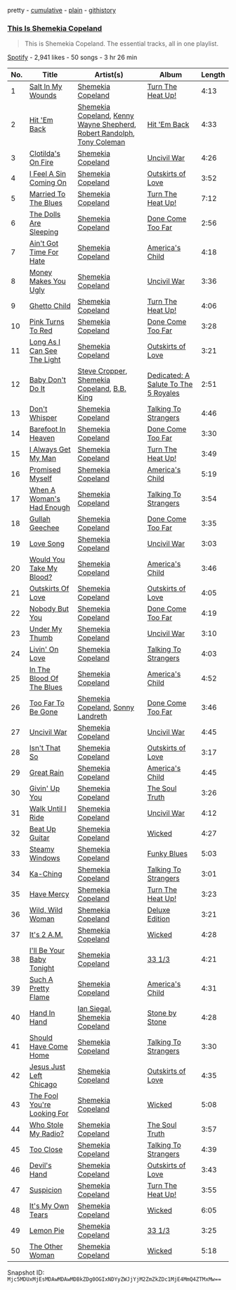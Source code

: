 pretty - [cumulative](/playlists/cumulative/37i9dQZF1DZ06evO2I5NIp.md) - [plain](/playlists/plain/37i9dQZF1DZ06evO2I5NIp) - [githistory](https://github.githistory.xyz/mackorone/spotify-playlist-archive/blob/main/playlists/plain/37i9dQZF1DZ06evO2I5NIp)

### [This Is Shemekia Copeland](https://open.spotify.com/playlist/37i9dQZF1DZ06evO2I5NIp)

> This is Shemekia Copeland\. The essential tracks, all in one playlist.

[Spotify](https://open.spotify.com/user/spotify) - 2,941 likes - 50 songs - 3 hr 26 min

| No. | Title | Artist(s) | Album | Length |
|---|---|---|---|---|
| 1 | [Salt In My Wounds](https://open.spotify.com/track/5XtVpa3LiJHfnTxRzbfU74) | [Shemekia Copeland](https://open.spotify.com/artist/4CNjyWtO59j6Ih6S0n73ee) | [Turn The Heat Up!](https://open.spotify.com/album/3OluM5Un09XiWdyrjwtAOX) | 4:13 |
| 2 | [Hit 'Em Back](https://open.spotify.com/track/7vneiArcRtUop1FpF88CFd) | [Shemekia Copeland](https://open.spotify.com/artist/4CNjyWtO59j6Ih6S0n73ee), [Kenny Wayne Shepherd](https://open.spotify.com/artist/1riHqX633Kup3mJAw8WR8p), [Robert Randolph](https://open.spotify.com/artist/0u7gssqdwWaO1aMaSuvXtx), [Tony Coleman](https://open.spotify.com/artist/0QIxudHuVjcWwPZwHXC4l8) | [Hit 'Em Back](https://open.spotify.com/album/1kN8MM4zOwjHKzFw6epZuX) | 4:33 |
| 3 | [Clotilda's On Fire](https://open.spotify.com/track/0G42OWO7nynxXHht2X9mEU) | [Shemekia Copeland](https://open.spotify.com/artist/4CNjyWtO59j6Ih6S0n73ee) | [Uncivil War](https://open.spotify.com/album/5nzja6pp2VI6ywfosAhcBM) | 4:26 |
| 4 | [I Feel A Sin Coming On](https://open.spotify.com/track/0PuUP76HkRAdUrwKX1uUXd) | [Shemekia Copeland](https://open.spotify.com/artist/4CNjyWtO59j6Ih6S0n73ee) | [Outskirts of Love](https://open.spotify.com/album/2Bl6FKUOQbzuFfvR1qfT9e) | 3:52 |
| 5 | [Married To The Blues](https://open.spotify.com/track/1wZpmkvPVQXdBLc6MnIpJi) | [Shemekia Copeland](https://open.spotify.com/artist/4CNjyWtO59j6Ih6S0n73ee) | [Turn The Heat Up!](https://open.spotify.com/album/3OluM5Un09XiWdyrjwtAOX) | 7:12 |
| 6 | [The Dolls Are Sleeping](https://open.spotify.com/track/5lo6zHSfRT9ECm1K9Fh7Ho) | [Shemekia Copeland](https://open.spotify.com/artist/4CNjyWtO59j6Ih6S0n73ee) | [Done Come Too Far](https://open.spotify.com/album/3509A3ATMDnr5hYBji4RcV) | 2:56 |
| 7 | [Ain't Got Time For Hate](https://open.spotify.com/track/6JQEfDsrQap0VFFjP9cKYr) | [Shemekia Copeland](https://open.spotify.com/artist/4CNjyWtO59j6Ih6S0n73ee) | [America's Child](https://open.spotify.com/album/2y7iP4KqdPV7sHGtWzbKj8) | 4:18 |
| 8 | [Money Makes You Ugly](https://open.spotify.com/track/5niqr1DK4xpCGGcGH6Zk4P) | [Shemekia Copeland](https://open.spotify.com/artist/4CNjyWtO59j6Ih6S0n73ee) | [Uncivil War](https://open.spotify.com/album/5nzja6pp2VI6ywfosAhcBM) | 3:36 |
| 9 | [Ghetto Child](https://open.spotify.com/track/2vPT6PdxiuIC3TPH6l1OWQ) | [Shemekia Copeland](https://open.spotify.com/artist/4CNjyWtO59j6Ih6S0n73ee) | [Turn The Heat Up!](https://open.spotify.com/album/3OluM5Un09XiWdyrjwtAOX) | 4:06 |
| 10 | [Pink Turns To Red](https://open.spotify.com/track/3wgjaBZogGtRyVI6Picwd3) | [Shemekia Copeland](https://open.spotify.com/artist/4CNjyWtO59j6Ih6S0n73ee) | [Done Come Too Far](https://open.spotify.com/album/3509A3ATMDnr5hYBji4RcV) | 3:28 |
| 11 | [Long As I Can See The Light](https://open.spotify.com/track/40FfbBZ6mxWBpsg7r1cTFL) | [Shemekia Copeland](https://open.spotify.com/artist/4CNjyWtO59j6Ih6S0n73ee) | [Outskirts of Love](https://open.spotify.com/album/2Bl6FKUOQbzuFfvR1qfT9e) | 3:21 |
| 12 | [Baby Don't Do It](https://open.spotify.com/track/5kOI40ScJts057FfbPuPN7) | [Steve Cropper](https://open.spotify.com/artist/1gLCO8HDtmhp1eWmGcPl8S), [Shemekia Copeland](https://open.spotify.com/artist/4CNjyWtO59j6Ih6S0n73ee), [B.B\. King](https://open.spotify.com/artist/5xLSa7l4IV1gsQfhAMvl0U) | [Dedicated: A Salute To The 5 Royales](https://open.spotify.com/album/5rTzgyLmliJ4EAFvAImVCu) | 2:51 |
| 13 | [Don't Whisper](https://open.spotify.com/track/54cBgXR1KPwEIuynp1qnKs) | [Shemekia Copeland](https://open.spotify.com/artist/4CNjyWtO59j6Ih6S0n73ee) | [Talking To Strangers](https://open.spotify.com/album/1BRAG9BQ8m0r61bGfQElaK) | 4:46 |
| 14 | [Barefoot In Heaven](https://open.spotify.com/track/2YJWdK1kvJksztXC9wzwM1) | [Shemekia Copeland](https://open.spotify.com/artist/4CNjyWtO59j6Ih6S0n73ee) | [Done Come Too Far](https://open.spotify.com/album/3509A3ATMDnr5hYBji4RcV) | 3:30 |
| 15 | [I Always Get My Man](https://open.spotify.com/track/4xgmjrBK2hgfwZJm44BlK3) | [Shemekia Copeland](https://open.spotify.com/artist/4CNjyWtO59j6Ih6S0n73ee) | [Turn The Heat Up!](https://open.spotify.com/album/3OluM5Un09XiWdyrjwtAOX) | 3:49 |
| 16 | [Promised Myself](https://open.spotify.com/track/0iCw9B4GfBrwbP6fTrzO6b) | [Shemekia Copeland](https://open.spotify.com/artist/4CNjyWtO59j6Ih6S0n73ee) | [America's Child](https://open.spotify.com/album/2y7iP4KqdPV7sHGtWzbKj8) | 5:19 |
| 17 | [When A Woman's Had Enough](https://open.spotify.com/track/6BouDfZTJhdO9E0RnwyvV0) | [Shemekia Copeland](https://open.spotify.com/artist/4CNjyWtO59j6Ih6S0n73ee) | [Talking To Strangers](https://open.spotify.com/album/1BRAG9BQ8m0r61bGfQElaK) | 3:54 |
| 18 | [Gullah Geechee](https://open.spotify.com/track/47BdliCI9XP3HWl0CsR23A) | [Shemekia Copeland](https://open.spotify.com/artist/4CNjyWtO59j6Ih6S0n73ee) | [Done Come Too Far](https://open.spotify.com/album/3509A3ATMDnr5hYBji4RcV) | 3:35 |
| 19 | [Love Song](https://open.spotify.com/track/1YpPzjF3LgUr6htLKCnVei) | [Shemekia Copeland](https://open.spotify.com/artist/4CNjyWtO59j6Ih6S0n73ee) | [Uncivil War](https://open.spotify.com/album/5nzja6pp2VI6ywfosAhcBM) | 3:03 |
| 20 | [Would You Take My Blood?](https://open.spotify.com/track/0w71ZSQaqjxYAhoxhMaQKw) | [Shemekia Copeland](https://open.spotify.com/artist/4CNjyWtO59j6Ih6S0n73ee) | [America's Child](https://open.spotify.com/album/2y7iP4KqdPV7sHGtWzbKj8) | 3:46 |
| 21 | [Outskirts Of Love](https://open.spotify.com/track/7Kkr2utF6dANb5z8c3ztSK) | [Shemekia Copeland](https://open.spotify.com/artist/4CNjyWtO59j6Ih6S0n73ee) | [Outskirts of Love](https://open.spotify.com/album/2Bl6FKUOQbzuFfvR1qfT9e) | 4:05 |
| 22 | [Nobody But You](https://open.spotify.com/track/7A2hVb3M0tJo2YSXwieyRK) | [Shemekia Copeland](https://open.spotify.com/artist/4CNjyWtO59j6Ih6S0n73ee) | [Done Come Too Far](https://open.spotify.com/album/3509A3ATMDnr5hYBji4RcV) | 4:19 |
| 23 | [Under My Thumb](https://open.spotify.com/track/0pDNlIbnYdMHWDG3bOnQkj) | [Shemekia Copeland](https://open.spotify.com/artist/4CNjyWtO59j6Ih6S0n73ee) | [Uncivil War](https://open.spotify.com/album/5nzja6pp2VI6ywfosAhcBM) | 3:10 |
| 24 | [Livin' On Love](https://open.spotify.com/track/012eGP4EqQ7hkgoL19Jp0u) | [Shemekia Copeland](https://open.spotify.com/artist/4CNjyWtO59j6Ih6S0n73ee) | [Talking To Strangers](https://open.spotify.com/album/1BRAG9BQ8m0r61bGfQElaK) | 4:03 |
| 25 | [In The Blood Of The Blues](https://open.spotify.com/track/6ZmqDRKnUzyS1L3Df2BrRk) | [Shemekia Copeland](https://open.spotify.com/artist/4CNjyWtO59j6Ih6S0n73ee) | [America's Child](https://open.spotify.com/album/2y7iP4KqdPV7sHGtWzbKj8) | 4:52 |
| 26 | [Too Far To Be Gone](https://open.spotify.com/track/4r1WnPDsaFvIkKhgdAGUCV) | [Shemekia Copeland](https://open.spotify.com/artist/4CNjyWtO59j6Ih6S0n73ee), [Sonny Landreth](https://open.spotify.com/artist/7aHLYoLUMdcl0HiT5k0Brz) | [Done Come Too Far](https://open.spotify.com/album/3509A3ATMDnr5hYBji4RcV) | 3:46 |
| 27 | [Uncivil War](https://open.spotify.com/track/1JvJA6efPZjMOdak2vrkkh) | [Shemekia Copeland](https://open.spotify.com/artist/4CNjyWtO59j6Ih6S0n73ee) | [Uncivil War](https://open.spotify.com/album/5nzja6pp2VI6ywfosAhcBM) | 4:45 |
| 28 | [Isn't That So](https://open.spotify.com/track/3I0NjntD1g4OVC6zBQjsrT) | [Shemekia Copeland](https://open.spotify.com/artist/4CNjyWtO59j6Ih6S0n73ee) | [Outskirts of Love](https://open.spotify.com/album/2Bl6FKUOQbzuFfvR1qfT9e) | 3:17 |
| 29 | [Great Rain](https://open.spotify.com/track/06KVyBpihkWpiiMpu8SJGY) | [Shemekia Copeland](https://open.spotify.com/artist/4CNjyWtO59j6Ih6S0n73ee) | [America's Child](https://open.spotify.com/album/2y7iP4KqdPV7sHGtWzbKj8) | 4:45 |
| 30 | [Givin' Up You](https://open.spotify.com/track/4LoyfqghF75QfVFx08gAIh) | [Shemekia Copeland](https://open.spotify.com/artist/4CNjyWtO59j6Ih6S0n73ee) | [The Soul Truth](https://open.spotify.com/album/2PXMx2oAHiqmjrpnLX70dU) | 3:26 |
| 31 | [Walk Until I Ride](https://open.spotify.com/track/5VGvCsAYlOTOTJTiyKyM1y) | [Shemekia Copeland](https://open.spotify.com/artist/4CNjyWtO59j6Ih6S0n73ee) | [Uncivil War](https://open.spotify.com/album/5nzja6pp2VI6ywfosAhcBM) | 4:12 |
| 32 | [Beat Up Guitar](https://open.spotify.com/track/5MXGqDBmhnHELueZgK6ypP) | [Shemekia Copeland](https://open.spotify.com/artist/4CNjyWtO59j6Ih6S0n73ee) | [Wicked](https://open.spotify.com/album/2kv1nahejxNevwCYdgZ8AQ) | 4:27 |
| 33 | [Steamy Windows](https://open.spotify.com/track/2TtO2IPMFIsDD37rpxRmCE) | [Shemekia Copeland](https://open.spotify.com/artist/4CNjyWtO59j6Ih6S0n73ee) | [Funky Blues](https://open.spotify.com/album/6z5ROrtqUdrWD8wdr1KrJI) | 5:03 |
| 34 | [Ka\-Ching](https://open.spotify.com/track/7rnvAAyPIh1wUvSHV6VvNS) | [Shemekia Copeland](https://open.spotify.com/artist/4CNjyWtO59j6Ih6S0n73ee) | [Talking To Strangers](https://open.spotify.com/album/1BRAG9BQ8m0r61bGfQElaK) | 3:01 |
| 35 | [Have Mercy](https://open.spotify.com/track/5MIfKtG48KDC7GZgP7GiYa) | [Shemekia Copeland](https://open.spotify.com/artist/4CNjyWtO59j6Ih6S0n73ee) | [Turn The Heat Up!](https://open.spotify.com/album/3OluM5Un09XiWdyrjwtAOX) | 3:23 |
| 36 | [Wild, Wild Woman](https://open.spotify.com/track/1cAHyfQAe4SC062WFdssy2) | [Shemekia Copeland](https://open.spotify.com/artist/4CNjyWtO59j6Ih6S0n73ee) | [Deluxe Edition](https://open.spotify.com/album/747l6AGzZzDh8yBQLJgLgT) | 3:21 |
| 37 | [It's 2 A.M.](https://open.spotify.com/track/06uopaez79AHRRDNtGJCbB) | [Shemekia Copeland](https://open.spotify.com/artist/4CNjyWtO59j6Ih6S0n73ee) | [Wicked](https://open.spotify.com/album/2kv1nahejxNevwCYdgZ8AQ) | 4:28 |
| 38 | [I'll Be Your Baby Tonight](https://open.spotify.com/track/5vYM0NGLtGNidLnC34Ij4L) | [Shemekia Copeland](https://open.spotify.com/artist/4CNjyWtO59j6Ih6S0n73ee) | [33 1/3](https://open.spotify.com/album/23azwDEA9OOtTeXFsYIM7d) | 4:21 |
| 39 | [Such A Pretty Flame](https://open.spotify.com/track/3LeiPSKvRLcIyzKkdtafrZ) | [Shemekia Copeland](https://open.spotify.com/artist/4CNjyWtO59j6Ih6S0n73ee) | [America's Child](https://open.spotify.com/album/2y7iP4KqdPV7sHGtWzbKj8) | 4:31 |
| 40 | [Hand In Hand](https://open.spotify.com/track/6uQUnTUMRwvzZjyFy0dKX2) | [Ian Siegal](https://open.spotify.com/artist/1buMo53v5SZw5zacWQKqMo), [Shemekia Copeland](https://open.spotify.com/artist/4CNjyWtO59j6Ih6S0n73ee) | [Stone by Stone](https://open.spotify.com/album/2gGjqhOtJgGHXs6nr1iuAl) | 4:28 |
| 41 | [Should Have Come Home](https://open.spotify.com/track/0k6YV1dH3v9ykL1XATPwsE) | [Shemekia Copeland](https://open.spotify.com/artist/4CNjyWtO59j6Ih6S0n73ee) | [Talking To Strangers](https://open.spotify.com/album/1BRAG9BQ8m0r61bGfQElaK) | 3:30 |
| 42 | [Jesus Just Left Chicago](https://open.spotify.com/track/1n7uAd2wldanWyRfBTPam0) | [Shemekia Copeland](https://open.spotify.com/artist/4CNjyWtO59j6Ih6S0n73ee) | [Outskirts of Love](https://open.spotify.com/album/2Bl6FKUOQbzuFfvR1qfT9e) | 4:35 |
| 43 | [The Fool You're Looking For](https://open.spotify.com/track/6OSTcwMHZyPJ8S62nXajYw) | [Shemekia Copeland](https://open.spotify.com/artist/4CNjyWtO59j6Ih6S0n73ee) | [Wicked](https://open.spotify.com/album/2kv1nahejxNevwCYdgZ8AQ) | 5:08 |
| 44 | [Who Stole My Radio?](https://open.spotify.com/track/0Jei5BgldWjnvWsg5lMZXB) | [Shemekia Copeland](https://open.spotify.com/artist/4CNjyWtO59j6Ih6S0n73ee) | [The Soul Truth](https://open.spotify.com/album/2PXMx2oAHiqmjrpnLX70dU) | 3:57 |
| 45 | [Too Close](https://open.spotify.com/track/0opbokPzAGFGb950SHPzHq) | [Shemekia Copeland](https://open.spotify.com/artist/4CNjyWtO59j6Ih6S0n73ee) | [Talking To Strangers](https://open.spotify.com/album/1BRAG9BQ8m0r61bGfQElaK) | 4:39 |
| 46 | [Devil's Hand](https://open.spotify.com/track/1GgXOtHDgL4eh6nmEq3yyP) | [Shemekia Copeland](https://open.spotify.com/artist/4CNjyWtO59j6Ih6S0n73ee) | [Outskirts of Love](https://open.spotify.com/album/2Bl6FKUOQbzuFfvR1qfT9e) | 3:43 |
| 47 | [Suspicion](https://open.spotify.com/track/2nqQ4j7TSmvUELX2SvzXUl) | [Shemekia Copeland](https://open.spotify.com/artist/4CNjyWtO59j6Ih6S0n73ee) | [Turn The Heat Up!](https://open.spotify.com/album/3OluM5Un09XiWdyrjwtAOX) | 3:55 |
| 48 | [It's My Own Tears](https://open.spotify.com/track/3hEujxmbPHfblaCnUML6ow) | [Shemekia Copeland](https://open.spotify.com/artist/4CNjyWtO59j6Ih6S0n73ee) | [Wicked](https://open.spotify.com/album/2kv1nahejxNevwCYdgZ8AQ) | 6:05 |
| 49 | [Lemon Pie](https://open.spotify.com/track/1du6ikTuFwWd7QweSi8Nss) | [Shemekia Copeland](https://open.spotify.com/artist/4CNjyWtO59j6Ih6S0n73ee) | [33 1/3](https://open.spotify.com/album/23azwDEA9OOtTeXFsYIM7d) | 3:25 |
| 50 | [The Other Woman](https://open.spotify.com/track/08iJoM0fYwdZJ86Ts3KJCH) | [Shemekia Copeland](https://open.spotify.com/artist/4CNjyWtO59j6Ih6S0n73ee) | [Wicked](https://open.spotify.com/album/2kv1nahejxNevwCYdgZ8AQ) | 5:18 |

Snapshot ID: `Mjc5MDUxMjEsMDAwMDAwMDBkZDg0OGIxNDYyZWJjYjM2ZmZkZDc1MjE4MmQ4ZTMxMw==`
